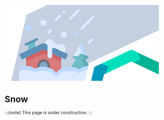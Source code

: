 <img alt="Snow" src="../../images/top/Pages_Blizzards_11_v2.png" class="page-main-photo">

Snow
====

:::{note}
This page is under construction.
:::

